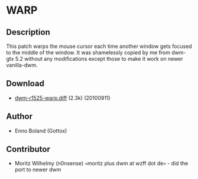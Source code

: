 WARP
====

Description
-----------

This patch warps the mouse cursor each time another window gets focused to the
middle of the window. It was shamelessly copied by me from dwm-gtx 5.2 without
any modifications except those to make it work on newer vanilla-dwm.

Download
--------

* [dwm-r1525-warp.diff](dwm-r1525-warp.diff) (2.3k) (20100911)

Author
------

* Enno Boland (Gottox)

Contributor
-----------

* Moritz Wilhelmy (n0nsense) `<`moritz plus dwm at wzff dot de`>` - did the port to newer dwm
